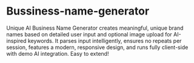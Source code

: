 # Bussiness-name-generator
Unique AI Business Name Generator creates meaningful, unique brand names based on detailed user input and optional image upload for AI-inspired keywords. It parses input intelligently, ensures no repeats per session, features a modern, responsive design, and runs fully client-side with demo AI integration. Easy to extend!
